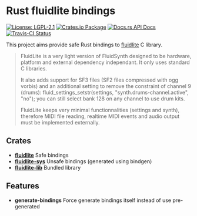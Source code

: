 # Rust fluidlite bindings

[![License: LGPL-2.1](https://img.shields.io/badge/License-LGPL--2.1-brightgreen.svg)](https://opensource.org/licenses/GPL-2.1)
[![Crates.io Package](https://img.shields.io/crates/v/fluidlite.svg?style=popout)](https://crates.io/crates/fluidlite)
[![Docs.rs API Docs](https://docs.rs/fluidlite/badge.svg)](https://docs.rs/fluidlite)
[![Travis-CI Status](https://travis-ci.com/katyo/fluidlite-rs.svg?branch=master)](https://travis-ci.com/katyo/fluidlite-rs)

This project aims provide safe Rust bindings to [fluidlite](https://github.com/divideconcept/FluidLite) C library.

> FluidLite is a very light version of FluidSynth designed to be hardware,
> platform and external dependency independant. It only uses standard C libraries.
>
> It also adds support for SF3 files (SF2 files compressed with ogg vorbis)
> and an additional setting to remove the constraint of channel 9 (drums):
> fluid_settings_setstr(settings, "synth.drums-channel.active", "no");
> you can still select bank 128 on any channel to use drum kits.
>
> FluidLite keeps very minimal functionnalities (settings and synth),
> therefore MIDI file reading, realtime MIDI events and audio output
> must be implemented externally.

## Crates

* [__fluidlite__](https://crates.io/crates/fluidlite) Safe bindings
* [__fluidlite-sys__](https://crates.io/crates/fluidlite-sys) Unsafe bindings (generated using bindgen)
* [__fluidlite-lib__](https://crates.io/crates/fluidlite-lib) Bundled library

## Features

* __generate-bindings__ Force generate bindings itself instead of use pre-generated
